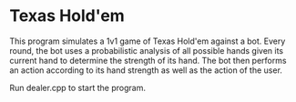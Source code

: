 # Texas Hold'em

This program simulates a 1v1 game of Texas Hold'em against a bot.
Every round, the bot uses a probabilistic analysis of all possible hands given its current hand to determine the strength of its hand.
The bot then performs an action according to its hand strength as well as the action of the user.

Run dealer.cpp to start the program.
